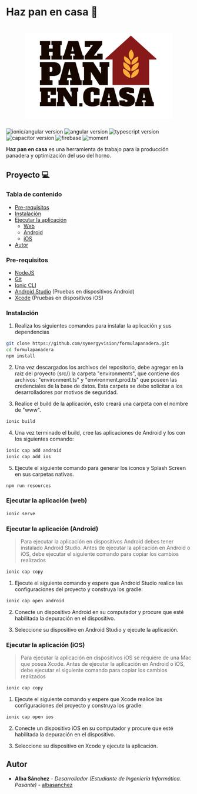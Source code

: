# Haz pan en casa 🍞

<h1 align="center">
  <img src="src/assets/logo/logo.png" alt="Logo" width="400" height="auto">
</h1>

![ionic/angular version](https://img.shields.io/badge/ionic/angular-5.3.3-blue)
![angular version](https://img.shields.io/badge/angular-10.1.2-blue)
![typescript version](https://img.shields.io/badge/typescript-4.0.2-blue)
![capacitor version](https://img.shields.io/badge/capacitor-2.4.1-blue)
![firebase](https://img.shields.io/badge/firebase-7.21.0-blue)
![moment](https://img.shields.io/badge/moment-2.29.0-blue)

**Haz pan en casa** es una herramienta de trabajo para la producción panadera y optimización del uso del horno.

## Proyecto 💻

### Tabla de contenido

- [Pre-requisitos](#pre-requisitos)
- [Instalación](#instalación)
- [Ejecutar la aplicación](#ejecutar-la-aplicación-web)
  - [Web](#ejecutar-la-aplicación-web)
  - [Android](#ejecutar-la-aplicación-android)
  - [iOS](#ejecutar-la-aplicación-ios)
- [Autor](#autor)

### Pre-requisitos

- [NodeJS](https://nodejs.org/en/)
- [Git](https://git-scm.com/)
- [Ionic CLI](https://ionicframework.com/docs/intro/cli)
- [Android Studio](https://developer.android.com/studio/?gclid=CjwKCAjwkJj6BRA-EiwA0ZVPVvJ8JbjUZ8vMZR7WxLUztMkdxgTqOuAhmIdfprN29xYVsx_I50KZvBoC5bsQAvD_BwE&gclsrc=aw.ds) (Pruebas en dispositivos Android)
- [Xcode](https://developer.apple.com/xcode/) (Pruebas en dispositivos iOS)

### Instalación

1. Realiza los siguientes comandos para instalar la aplicación y sus dependencias

```bash
git clone https://github.com/synergyvision/formulapanadera.git
cd formulapanadera
npm install
```

2. Una vez descargados los archivos del repositorio, debe agregar en la raiz del proyecto (src/) la carpeta "environments", que contiene dos archivos: "environment.ts" y "environment.prod.ts" que poseen las credenciales de la base de datos. Esta carpeta se debe solicitar a los desarrolladores por motivos de seguridad.

3. Realice el build de la aplicación, esto creará una carpeta con el nombre de "www".

```bash
ionic build
```

4. Una vez terminado el build, cree las aplicaciones de Android y Ios con los siguientes comando:

```bash
ionic cap add android
ionic cap add ios
```

5. Ejecute el siguiente comando para generar los iconos y Splash Screen en sus carpetas nativas.

```bash
npm run resources
```

### Ejecutar la aplicación (web)

```bash
ionic serve
```

### Ejecutar la aplicación (Android)

> Para ejecutar la aplicación en dispositivos Android debes tener instalado Android Studio.
> Antes de ejecutar la aplicación en Android o iOS, debe ejecutar el siguiente comando para copiar los cambios realizados

```bash
ionic cap copy
```

1. Ejecute el siguiente comando y espere que Android Studio realice las configuraciones del proyecto y construya los gradle:

```bash
ionic cap open android
```

2. Conecte un dispositivo Android en su computador y procure que esté habilitada la depuración en el dispositivo.

3. Seleccione su dispositivo en Android Studio y ejecute la aplicación.

### Ejecutar la aplicación (iOS)

> Para ejecutar la aplicación en dispositivos iOS se requiere de una Mac que posea Xcode.
> Antes de ejecutar la aplicación en Android o iOS, debe ejecutar el siguiente comando para copiar los cambios realizados

```bash
ionic cap copy
```

1. Ejecute el siguiente comando y espere que Xcode realice las configuraciones del proyecto y construya los gradle:

```bash
ionic cap open ios
```

2. Conecte un dispositivo iOS en su computador y procure que esté habilitada la depuración en el dispositivo.

3. Seleccione su dispositivo en Xcode y ejecute la aplicación.

## Autor

- **Alba Sánchez** - _Desarrollador (Estudiante de Ingeniería Informática. Pasante)_ - [albasanchez](https://github.com/albasanchez)

